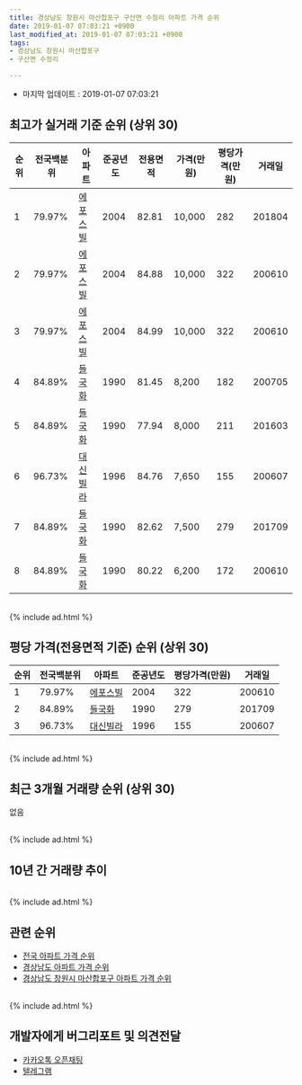 ```yaml
---
title: 경상남도 창원시 마산합포구 구산면 수정리 아파트 가격 순위
date: 2019-01-07 07:03:21 +0900
last_modified_at: 2019-01-07 07:03:21 +0900
tags:
- 경상남도 창원시 마산합포구
- 구산면 수정리

---
```


* 마지막 업데이트 : 2019-01-07 07:03:21

## 최고가 실거래 기준 순위 (상위 30)


|순위|전국백분위|아파트|준공년도|전용면적|가격(만원)|평당가격(만원)|거래일|
|---|---|---|---|---|---|---|---|
|1|79.97%|[에포스빌](https://search.naver.com/search.naver?query=%EA%B2%BD%EC%83%81%EB%82%A8%EB%8F%84+%EC%B0%BD%EC%9B%90%EC%8B%9C+%EB%A7%88%EC%82%B0%ED%95%A9%ED%8F%AC%EA%B5%AC+%EA%B5%AC%EC%82%B0%EB%A9%B4+%EC%88%98%EC%A0%95%EB%A6%AC+%EC%97%90%ED%8F%AC%EC%8A%A4%EB%B9%8C)|2004|82.81|10,000|282|201804|
|2|79.97%|[에포스빌](https://search.naver.com/search.naver?query=%EA%B2%BD%EC%83%81%EB%82%A8%EB%8F%84+%EC%B0%BD%EC%9B%90%EC%8B%9C+%EB%A7%88%EC%82%B0%ED%95%A9%ED%8F%AC%EA%B5%AC+%EA%B5%AC%EC%82%B0%EB%A9%B4+%EC%88%98%EC%A0%95%EB%A6%AC+%EC%97%90%ED%8F%AC%EC%8A%A4%EB%B9%8C)|2004|84.88|10,000|322|200610|
|3|79.97%|[에포스빌](https://search.naver.com/search.naver?query=%EA%B2%BD%EC%83%81%EB%82%A8%EB%8F%84+%EC%B0%BD%EC%9B%90%EC%8B%9C+%EB%A7%88%EC%82%B0%ED%95%A9%ED%8F%AC%EA%B5%AC+%EA%B5%AC%EC%82%B0%EB%A9%B4+%EC%88%98%EC%A0%95%EB%A6%AC+%EC%97%90%ED%8F%AC%EC%8A%A4%EB%B9%8C)|2004|84.99|10,000|322|200610|
|4|84.89%|[들국화](https://search.naver.com/search.naver?query=%EA%B2%BD%EC%83%81%EB%82%A8%EB%8F%84+%EC%B0%BD%EC%9B%90%EC%8B%9C+%EB%A7%88%EC%82%B0%ED%95%A9%ED%8F%AC%EA%B5%AC+%EA%B5%AC%EC%82%B0%EB%A9%B4+%EC%88%98%EC%A0%95%EB%A6%AC+%EB%93%A4%EA%B5%AD%ED%99%94)|1990|81.45|8,200|182|200705|
|5|84.89%|[들국화](https://search.naver.com/search.naver?query=%EA%B2%BD%EC%83%81%EB%82%A8%EB%8F%84+%EC%B0%BD%EC%9B%90%EC%8B%9C+%EB%A7%88%EC%82%B0%ED%95%A9%ED%8F%AC%EA%B5%AC+%EA%B5%AC%EC%82%B0%EB%A9%B4+%EC%88%98%EC%A0%95%EB%A6%AC+%EB%93%A4%EA%B5%AD%ED%99%94)|1990|77.94|8,000|211|201603|
|6|96.73%|[대신빌라](https://search.naver.com/search.naver?query=%EA%B2%BD%EC%83%81%EB%82%A8%EB%8F%84+%EC%B0%BD%EC%9B%90%EC%8B%9C+%EB%A7%88%EC%82%B0%ED%95%A9%ED%8F%AC%EA%B5%AC+%EA%B5%AC%EC%82%B0%EB%A9%B4+%EC%88%98%EC%A0%95%EB%A6%AC+%EB%8C%80%EC%8B%A0%EB%B9%8C%EB%9D%BC)|1996|84.76|7,650|155|200607|
|7|84.89%|[들국화](https://search.naver.com/search.naver?query=%EA%B2%BD%EC%83%81%EB%82%A8%EB%8F%84+%EC%B0%BD%EC%9B%90%EC%8B%9C+%EB%A7%88%EC%82%B0%ED%95%A9%ED%8F%AC%EA%B5%AC+%EA%B5%AC%EC%82%B0%EB%A9%B4+%EC%88%98%EC%A0%95%EB%A6%AC+%EB%93%A4%EA%B5%AD%ED%99%94)|1990|82.62|7,500|279|201709|
|8|84.89%|[들국화](https://search.naver.com/search.naver?query=%EA%B2%BD%EC%83%81%EB%82%A8%EB%8F%84+%EC%B0%BD%EC%9B%90%EC%8B%9C+%EB%A7%88%EC%82%B0%ED%95%A9%ED%8F%AC%EA%B5%AC+%EA%B5%AC%EC%82%B0%EB%A9%B4+%EC%88%98%EC%A0%95%EB%A6%AC+%EB%93%A4%EA%B5%AD%ED%99%94)|1990|80.22|6,200|172|200610|


<br>
{% include ad.html %}
<br>

## 평당 가격(전용면적 기준) 순위 (상위 30)


|순위|전국백분위|아파트|준공년도|평당가격(만원)|거래일|
|---|---|---|---|---|---|
|1|79.97%|[에포스빌](https://search.naver.com/search.naver?query=%EA%B2%BD%EC%83%81%EB%82%A8%EB%8F%84+%EC%B0%BD%EC%9B%90%EC%8B%9C+%EB%A7%88%EC%82%B0%ED%95%A9%ED%8F%AC%EA%B5%AC+%EA%B5%AC%EC%82%B0%EB%A9%B4+%EC%88%98%EC%A0%95%EB%A6%AC+%EC%97%90%ED%8F%AC%EC%8A%A4%EB%B9%8C)|2004|322|200610|
|2|84.89%|[들국화](https://search.naver.com/search.naver?query=%EA%B2%BD%EC%83%81%EB%82%A8%EB%8F%84+%EC%B0%BD%EC%9B%90%EC%8B%9C+%EB%A7%88%EC%82%B0%ED%95%A9%ED%8F%AC%EA%B5%AC+%EA%B5%AC%EC%82%B0%EB%A9%B4+%EC%88%98%EC%A0%95%EB%A6%AC+%EB%93%A4%EA%B5%AD%ED%99%94)|1990|279|201709|
|3|96.73%|[대신빌라](https://search.naver.com/search.naver?query=%EA%B2%BD%EC%83%81%EB%82%A8%EB%8F%84+%EC%B0%BD%EC%9B%90%EC%8B%9C+%EB%A7%88%EC%82%B0%ED%95%A9%ED%8F%AC%EA%B5%AC+%EA%B5%AC%EC%82%B0%EB%A9%B4+%EC%88%98%EC%A0%95%EB%A6%AC+%EB%8C%80%EC%8B%A0%EB%B9%8C%EB%9D%BC)|1996|155|200607|


<br>
{% include ad.html %}
<br>

## 최근 3개월 거래량 순위 (상위 30)

없음

<br>
{% include ad.html %}
<br>

## 10년 간 거래량 추이


<div style="width:100%;">
    <canvas id="deal_progress" height="250"></canvas>
</div>

<script>
new Chart(document.getElementById("deal_progress"), {
    type: 'line',
    data: {
        labels: ['200901','200902','200903','200904','200905','200906','200907','200908','200909','200910','200911','200912','201001','201002','201003','201004','201005','201006','201007','201008','201009','201010','201011','201012','201101','201102','201103','201104','201105','201106','201107','201108','201109','201110','201111','201112','201201','201202','201203','201204','201205','201206','201207','201208','201209','201210','201211','201212','201301','201302','201303','201304','201305','201306','201307','201308','201309','201310','201311','201312','201401','201402','201403','201404','201405','201406','201407','201408','201409','201410','201411','201412','201501','201502','201503','201504','201505','201506','201507','201508','201509','201510','201511','201512','201601','201602','201603','201604','201605','201606','201607','201608','201609','201610','201611','201612','201701','201702','201703','201704','201705','201706','201707','201708','201709','201710','201711','201712','201801','201802','201803','201804','201805','201806','201807','201808','201809','201810','201811','201812','201901'],
        datasets: [{
            label: '실거래 수',
            pointRadius: 1,
            data: [0, 0, 0, 0, 1, 0, 0, 0, 0, 0, 0, 0, 0, 0, 0, 0, 0, 0, 0, 0, 0, 0, 0, 0, 0, 0, 0, 0, 0, 0, 0, 0, 0, 1, 1, 0, 0, 1, 0, 0, 0, 0, 0, 2, 0, 0, 0, 0, 0, 0, 0, 0, 0, 0, 1, 0, 0, 0, 0, 4, 0, 1, 0, 0, 0, 1, 1, 0, 1, 0, 0, 0, 1, 0, 2, 3, 0, 0, 1, 0, 0, 0, 0, 0, 0, 0, 2, 1, 2, 1, 0, 1, 0, 0, 0, 0, 0, 0, 0, 1, 0, 0, 0, 0, 1, 0, 0, 0, 1, 0, 0, 1, 0, 0, 0, 0, 0, 0, 0, 0, 0],
            borderColor: "rgba(255, 201, 14, 1)",
            backgroundColor: "rgba(255, 201, 14, 0.5)",
            fill: true,
        }]
    },
    options: {
        responsive: true,
        title: {
            display: true,
            text: '10년간 거래량 추이'
        },
        tooltips: {
            mode: 'index',
            intersect: false,
        },
        hover: {
            mode: 'nearest',
            intersect: true
        },
        scales: {
            xAxes: [{
                display: true,
                scaleLabel: {
                    display: true,
                    labelString: '년/월'
                }
            }],
            yAxes: [{
                display: true,
                ticks: {
                    suggestedMin: 0,
                },
                scaleLabel: {
                    display: true,
                    labelString: '실거래 수'
                }
            }]
        }
    }
});

</script>


<br>
{% include ad.html %}
<br>

## 관련 순위

- [전국 아파트 가격 순위](https://inasie.github.io/apt-ranking/전국)
- [경상남도 아파트 가격 순위](https://inasie.github.io/apt-ranking/경상남도)
- [경상남도 창원시 마산합포구 아파트 가격 순위](https://inasie.github.io/apt-ranking/경상남도-창원시-마산합포구)


<br>
{% include ad.html %}
<br>

## 개발자에게 버그리포트 및 의견전달

- [카카오톡 오픈채팅](https://open.kakao.com/o/gLJUAP4)
- [텔레그램](https://t.me/inasie)


